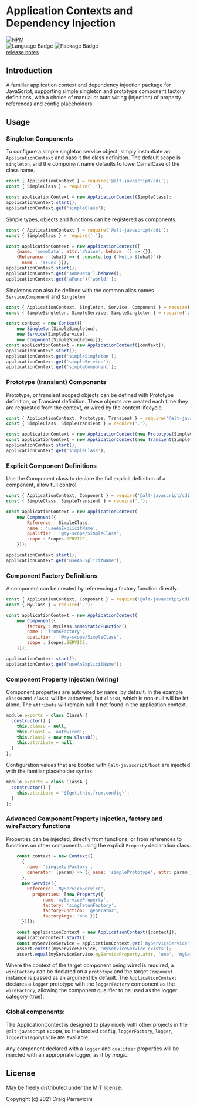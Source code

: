Application Contexts and Dependency Injection
=============================================================

[![NPM](https://nodei.co/npm/@alt-javascript/cdi.svg?downloads=true&downloadRank=true)](https://nodei.co/npm/@alt-javascript/cdi/)
<br/>
![Language Badge](https://img.shields.io/github/languages/top/alt-javascript/cdi)
![Package Badge](https://img.shields.io/npm/v/@alt-javascript/cdi) <br/>
[release notes](https://github.com/alt-javascript/cdi/blob/main/History.md)

<a name="intro">Introduction</a>
--------------------------------

A familiar application context and dependency injection package for JavaScript, supporting simple
singleton and prototype component factory definitions, with a choice of manual or auto
wiring (injection) of property references and config placeholders.

<a name="usage">Usage</a>
--------------------------------

### Singleton Components

To configure a simple singleton service object, simply instantiate an `ApplicationContext` and pass it
the class definition. The default scope is `singleton`, and the component name defaults to lowerCamelCase
of the class name.

```javascript
const { ApplicationContext } = require('@alt-javascript/cdi');
const { SimpleClass } = require('.');

const applicationContext = new ApplicationContext(SimpleClass);
applicationContext.start();
applicationContext.get('simpleClass');
```
Simple types, objects and functions can be registered as components.

```javascript
const { ApplicationContext } = require('@alt-javascript/cdi');
const { SimpleClass } = require('.');

const applicationContext = new ApplicationContext([
    {name: 'someData', attr:'aValue', behave: () => {}},
    {Reference : (what) => { console.log (`Hello ${what}`)},
      name : 'aFunc'}]);
applicationContext.start();
applicationContext.get('someData').behave();
applicationContext.get('aFunc')('world!');
```

Singletons can also be defined with the common alias names `Service`,`Component` and `Singleton`

```javascript
const { ApplicationContext, Singleton, Service, Component } = require('@alt-javascript/cdi');
const { SimpleSingleton, SimpleService, SimpleSingleton } = require('.');

const context = new Context([
    new Singleton(SimpleSingleton), 
    new Service(SimpleService),
    new Component(SimpleSingleton)]);
const applicationContext = new ApplicationContext([context]);
applicationContext.start();
applicationContext.get('simpleSingleton');
applicationContext.get('simpleService');
applicationContext.get('simpleComponent');
```
### Prototype (transient) Components

Prototype, or transient scoped objects can be defined with Prototype definition, or Transient definition.  These
objects are created each time they are requested from the context, or wired by the context lifecycle.

```javascript
const { ApplicationContext, Prototype, Transient } = require('@alt-javascript/cdi');
const { SimpleClass, SimpleTransient } = require('.');

const applicationContext = new ApplicationContext(new Prototype(SimpleClass));
const applicationContext = new ApplicationContext(new Transient(SimpleTransient));
applicationContext.start();
applicationContext.get('simpleClass');
```

### Explicit Component Definitions

Use the Component class to declare the full explicit definition of a component, allow full control.

```javascript
const { ApplicationContext, Component } = require('@alt-javascript/cdi');
const { SimpleClass, SimpleTransient } = require('.');

const applicationContext = new ApplicationContext(
    new Component({
        Reference : SimpleClass,
        name : 'useAnExplicitName',
        qualifier : '@my-scope/SimpleClass',
        scope : Scopes.SERVICE,
    }));

applicationContext.start();
applicationContext.get('useAnExplicitName');
```

### Component Factory Definitions

A component can be created by referencing a factory function directly.

```javascript
const { ApplicationContext, Component } = require('@alt-javascript/cdi');
const { MyClass } = require('.');

const applicationContext = new ApplicationContext(
    new Component({
        factory : MyClass.someStaticFunction(),
        name : 'fromAFactory',
        qualifier : '@my-scope/SimpleClass',
        scope : Scopes.SERVICE,
    }));

applicationContext.start();
applicationContext.get('useAnExplicitName');
```
### Component Property Injection (wiring)

Component properties are autowired by name, by default.  In the example `classB` and `classC`  will be autowired,
but `classD`, which is non-null will be let alone.  The `attribute` will remain null if not found in the application
context.

```javascript
module.exports = class ClassA {
  constructor() {
    this.classB = null;
    this.classC = 'autowired';
    this.classD = new new ClassD();
    this.attribute = null;
  }
};
```

Configuration values that are booted with `@alt-javascript/boot` are injected with the familiar placeholder syntax.

```javascript
module.exports = class ClassA {
  constructor() {
    this.attribute = '${get.this.from.config}';
  }
};
```

### Advanced Component Property Injection, factory and wireFactory functions

Properties can be injected, directly from functions, or from references to functions on other components using
the explicit `Property` declaration class.

```javascript
    const context = new Context([
      {
        name: 'singletonFactory',
        generator: (param) => ({ name: 'simplePrototype', attr: param }),
      },
      new Service({
        Reference: 'MyServiceService',
          properties: [new Property({
              name:'myServiceProperty',
              factory: 'singletonFactory',
              factoryFunction: 'generator',
              factoryArgs: 'one'})]
      })]);

    const applicationContext = new ApplicationContext([context]);
    applicationContext.start();
    const myServiceService = applicationContext.get('myServiceService');
    assert.exists(myServiceService, 'myServiceService exists');
    assert.equal(myServiceService.myServiceProperty.attr, 'one', 'myServiceService.myServiceProperty.attr == one');
```

Where the context of the target component being wired is required, a `wireFactory` can be declared on a `prototype`
and the target `Component` instance is passed as an argument by default.  The `ApplicationContext` declares a 
`logger` prototype with the `loggerFactory` component as the `wireFactory`, allowing the component qualifier to be
used as the logger category (true).

### Global components: 

The ApplicationContext is designed to  play nicely with other projects in the `@alt-javascript` scope, so the
booted `config`, `loggerFactory`, `logger`, `loggerCategoryCache` are available.  

Any component declared with a `logger` and `qualifier` properties will be injected with an appropriate logger,
as if by _magic_.

<a name="license">License</a>
-----------------------------

May be freely distributed under the [MIT license](https://raw.githubusercontent.com/craigparra/alt-logger/master/LICENSE).

Copyright (c) 2021 Craig Parravicini    
